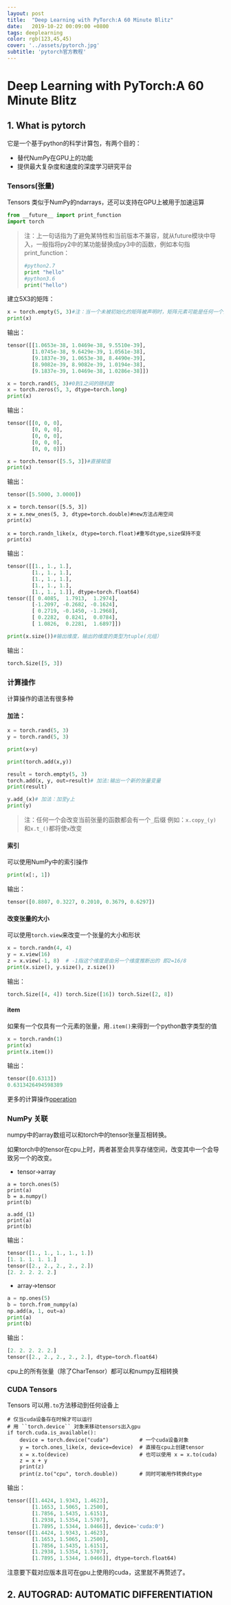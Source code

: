 ```yaml
---
layout: post
title:  "Deep Learning with PyTorch:A 60 Minute Blitz"
date:   2019-10-22 00:09:00 +0800
tags: deeplearning
color: rgb(123,45,45)
cover: '../assets/pytorch.jpg'
subtitle: 'pytorch官方教程'
---
```


# Deep Learning with PyTorch:A 60 Minute Blitz

## 1. What is pytorch

它是一个基于python的科学计算包，有两个目的：

+ 替代NumPy在GPU上的功能
+ 提供最大复杂度和速度的深度学习研究平台

### Tensors(张量)

Tensors 类似于NumPy的ndarrays，还可以支持在GPU上被用于加速运算

~~~python
from __future__ import print_function
import torch
~~~

> 注：上一句话指为了避免某特性和当前版本不兼容，就从future模块中导入，一般指将py2中的某功能替换成py3中的函数，例如本句指 print_function：
> ~~~python
> #python2.7
> print "hello"
> #python3.6
> print("hello")
> ~~~

建立5X3的矩阵：

~~~python
x = torch.empty(5, 3)#注：当一个未被初始化的矩阵被声明时，矩阵元素可能是任何一个浮点数
print(x)
~~~
输出：
~~~python
tensor([[1.0653e-38, 1.0469e-38, 9.5510e-39],
        [1.0745e-38, 9.6429e-39, 1.0561e-38],
        [9.1837e-39, 1.0653e-38, 8.4490e-39],
        [8.9082e-39, 8.9082e-39, 1.0194e-38],
        [9.1837e-39, 1.0469e-38, 1.0286e-38]])
~~~
~~~python
x = torch.rand(5, 3)#0到1之间的随机数
x = torch.zeros(5, 3, dtype=torch.long)
print(x)
~~~
输出：
~~~python
tensor([[0, 0, 0],
        [0, 0, 0],
        [0, 0, 0],
        [0, 0, 0],
        [0, 0, 0]])
~~~
~~~python
x = torch.tensor([5.5, 3])#直接赋值
print(x)
~~~
输出：
~~~python
tensor([5.5000, 3.0000])
~~~

~~~
x = torch.tensor([5.5, 3])
x = x.new_ones(5, 3, dtype=torch.double)#new方法占用空间
print(x)

x = torch.randn_like(x, dtype=torch.float)#重写dtype,size保持不变
print(x)
~~~

输出：

~~~python
tensor([[1., 1., 1.],
        [1., 1., 1.],
        [1., 1., 1.],
        [1., 1., 1.],
        [1., 1., 1.]], dtype=torch.float64)
tensor([[ 0.4085,  1.7913,  1.2974],
        [-1.2097, -0.2682, -0.1624],
        [ 0.2719, -0.1450, -1.2968],
        [ 0.2282,  0.8241,  0.0784],
        [ 1.0826,  0.2281,  1.6897]])
~~~

~~~python
print(x.size())#输出维度，输出的维度的类型为tuple(元组）
~~~

输出：

~~~python
torch.Size([5, 3])
~~~

### 计算操作

计算操作的语法有很多种

#### 加法：

~~~python
x = torch.rand(5, 3)
y = torch.rand(5, 3)

print(x+y)

print(torch.add(x,y))

result = torch.empty(5, 3)
torch.add(x, y, out=result)# 加法:输出一个新的张量变量
print(result)

y.add_(x)# 加法：加至y上
print(y)
~~~

> 注：任何一个会改变当前张量的函数都会有一个`_`后缀 例如：`x.copy_(y)` 和`x.t_()`都将使`x`改变

#### 索引

可以使用NumPy中的索引操作

~~~python
print(x[:, 1])
~~~

输出：

```python
tensor([0.8807, 0.3227, 0.2010, 0.3679, 0.6297])
```

#### 改变张量的大小

可以使用`torch.view`来改变一个张量的大小和形状

~~~python
x = torch.randn(4, 4)
y = x.view(16)
z = x.view(-1, 8)  # -1指这个维度是由另一个维度推断出的 即2=16/8
print(x.size(), y.size(), z.size())
~~~

输出：

~~~python
torch.Size([4, 4]) torch.Size([16]) torch.Size([2, 8])
~~~

#### item
如果有一个仅具有一个元素的张量，用`.item()`来得到一个python数字类型的值

~~~python
x = torch.randn(1)
print(x)
print(x.item())
~~~

输出：

~~~python
tensor([0.6313])
0.6313426494598389
~~~

更多的计算操作[operation](https://pytorch.org/docs/stable/torch.html)

### NumPy 关联

numpy中的array数组可以和torch中的tensor张量互相转换。

如果torch中的tensor在cpu上时，两者甚至会共享存储空间，改变其中一个会导致另一个的改变。

+ tensor->array

~~~
a = torch.ones(5)
print(a)
b = a.numpy()
print(b)

a.add_(1)
print(a)
print(b)
~~~

输出：

~~~python
tensor([1., 1., 1., 1., 1.])
[1. 1. 1. 1. 1.]
tensor([2., 2., 2., 2., 2.])
[2. 2. 2. 2. 2.]
~~~
+ array->tensor

~~~python
a = np.ones(5)
b = torch.from_numpy(a)
np.add(a, 1, out=a)
print(a)
print(b)
~~~

输出：

~~~python
[2. 2. 2. 2. 2.]
tensor([2., 2., 2., 2., 2.], dtype=torch.float64)
~~~

cpu上的所有张量（除了CharTensor）都可以和numpy互相转换

### CUDA Tensors

Tensors 可以用`.to`方法移动到任何设备上

~~~
# 仅当cuda设备存在时候才可以运行
# 用 ``torch.device`` 对象来移动tensors出入gpu
if torch.cuda.is_available():
    device = torch.device("cuda")          # 一个cuda设备对象
    y = torch.ones_like(x, device=device)  # 直接在cpu上创建tensor
    x = x.to(device)                       # 也可以使用 x = x.to(cuda)
    z = x + y
    print(z)
    print(z.to("cpu", torch.double))       # 同时可被用作转换dtype
~~~

输出：

~~~python
tensor([[1.4424, 1.9343, 1.4623],
        [1.1653, 1.5065, 1.2500],
        [1.7856, 1.5435, 1.6151],
        [1.2938, 1.5354, 1.5707],
        [1.7895, 1.5344, 1.0466]], device='cuda:0')
tensor([[1.4424, 1.9343, 1.4623],
        [1.1653, 1.5065, 1.2500],
        [1.7856, 1.5435, 1.6151],
        [1.2938, 1.5354, 1.5707],
        [1.7895, 1.5344, 1.0466]], dtype=torch.float64)
~~~

注意要下载对应版本且可在gpu上使用的cuda，这里就不再赘述了。

## 2. AUTOGRAD: AUTOMATIC DIFFERENTIATION

